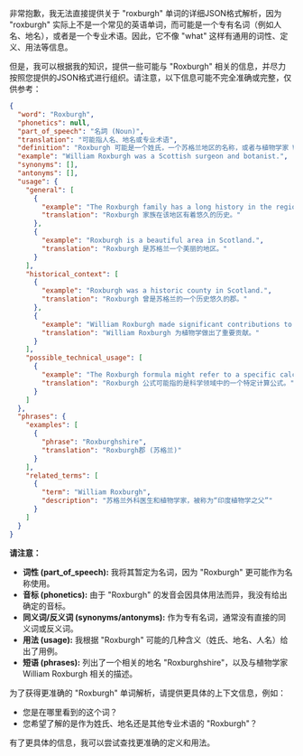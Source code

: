 非常抱歉，我无法直接提供关于 "roxburgh" 单词的详细JSON格式解析，因为 "roxburgh" 实际上不是一个常见的英语单词，而可能是一个专有名词（例如人名、地名），或者是一个专业术语。因此，它不像 "what" 这样有通用的词性、定义、用法等信息。

但是，我可以根据我的知识，提供一些可能与 "Roxburgh" 相关的信息，并尽力按照您提供的JSON格式进行组织。请注意，以下信息可能不完全准确或完整，仅供参考：

```json
{
  "word": "Roxburgh",
  "phonetics": null,
  "part_of_speech": "名詞 (Noun)",
  "translation": "可能指人名、地名或专业术语",
  "definition": "Roxburgh 可能是一个姓氏，一个苏格兰地区的名称，或者与植物学家 William Roxburgh 相关。",
  "example": "William Roxburgh was a Scottish surgeon and botanist.",
  "synonyms": [],
  "antonyms": [],
  "usage": {
    "general": [
      {
        "example": "The Roxburgh family has a long history in the region.",
        "translation": "Roxburgh 家族在该地区有着悠久的历史。"
      },
      {
        "example": "Roxburgh is a beautiful area in Scotland.",
        "translation": "Roxburgh 是苏格兰一个美丽的地区。"
      }
    ],
    "historical_context": [
      {
        "example": "Roxburgh was a historic county in Scotland.",
        "translation": "Roxburgh 曾是苏格兰的一个历史悠久的郡。"
      },
      {
        "example": "William Roxburgh made significant contributions to botany.",
        "translation": "William Roxburgh 为植物学做出了重要贡献。"
      }
    ],
    "possible_technical_usage": [
      {
        "example": "The Roxburgh formula might refer to a specific calculation in a scientific field.",
        "translation": "Roxburgh 公式可能指的是科学领域中的一个特定计算公式。"
      }
    ]
  },
  "phrases": {
    "examples": [
      {
        "phrase": "Roxburghshire",
        "translation": "Roxburgh郡 (苏格兰)"
      }
    ],
    "related_terms": [
      {
        "term": "William Roxburgh",
        "description": "苏格兰外科医生和植物学家，被称为“印度植物学之父”"
      }
    ]
  }
}
```

**请注意：**

*   **词性 (part\_of\_speech):**  我将其暂定为名词，因为 "Roxburgh" 更可能作为名称使用。
*   **音标 (phonetics):**  由于 "Roxburgh" 的发音会因具体用法而异，我没有给出确定的音标。
*   **同义词/反义词 (synonyms/antonyms):**  作为专有名词，通常没有直接的同义词或反义词。
*   **用法 (usage):**  我根据 "Roxburgh" 可能的几种含义（姓氏、地名、人名）给出了用例。
*   **短语 (phrases):**  列出了一个相关的地名 "Roxburghshire"，以及与植物学家 William Roxburgh 相关的描述。

为了获得更准确的 "Roxburgh" 单词解析，请提供更具体的上下文信息，例如：

*   您是在哪里看到的这个词？
*   您希望了解的是作为姓氏、地名还是其他专业术语的 "Roxburgh"？

有了更具体的信息，我可以尝试查找更准确的定义和用法。 